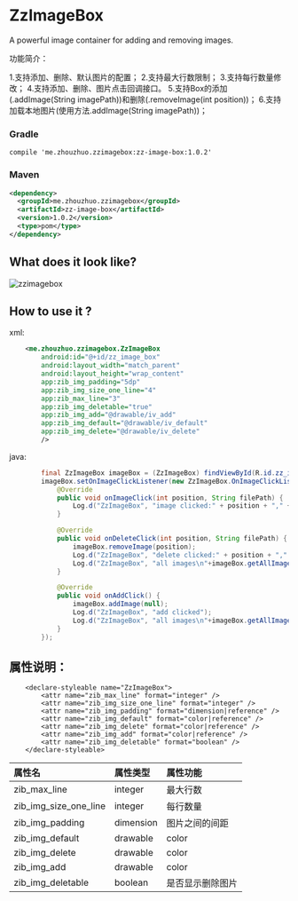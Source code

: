# ZzImageBox

A powerful image container for adding and removing images.

功能简介：

1.支持添加、删除、默认图片的配置；
2.支持最大行数限制；
3.支持每行数量修改；
4.支持添加、删除、图片点击回调接口。
5.支持Box的添加(.addImage(String imagePath))和删除(.removeImage(int position))；
6.支持加载本地图片(使用方法.addImage(String imagePath))；

### Gradle


```
compile 'me.zhouzhuo.zzimagebox:zz-image-box:1.0.2'
```


### Maven

```xml
<dependency>
  <groupId>me.zhouzhuo.zzimagebox</groupId>
  <artifactId>zz-image-box</artifactId>
  <version>1.0.2</version>
  <type>pom</type>
</dependency>
```

## What does it look like?


![zzimagebox](https://github.com/zhouzhuo810/ZzImageBox/blob/master/zzimagebox.gif)



## How to use it ?


xml:

```xml
    <me.zhouzhuo.zzimagebox.ZzImageBox
        android:id="@+id/zz_image_box"
        android:layout_width="match_parent"
        android:layout_height="wrap_content"
        app:zib_img_padding="5dp"
        app:zib_img_size_one_line="4"
        app:zib_max_line="3"
        app:zib_img_deletable="true"
        app:zib_img_add="@drawable/iv_add"
        app:zib_img_default="@drawable/iv_default"
        app:zib_img_delete="@drawable/iv_delete"
        />
```


java:

```java
        final ZzImageBox imageBox = (ZzImageBox) findViewById(R.id.zz_image_box);
        imageBox.setOnImageClickListener(new ZzImageBox.OnImageClickListener() {
            @Override
            public void onImageClick(int position, String filePath) {
                Log.d("ZzImageBox", "image clicked:" + position + "," + filePath);
            }

            @Override
            public void onDeleteClick(int position, String filePath) {
                imageBox.removeImage(position);
                Log.d("ZzImageBox", "delete clicked:" + position + "," + filePath);
                Log.d("ZzImageBox", "all images\n"+imageBox.getAllImages().toString());
            }

            @Override
            public void onAddClick() {
                imageBox.addImage(null);
                Log.d("ZzImageBox", "add clicked");
                Log.d("ZzImageBox", "all images\n"+imageBox.getAllImages().toString());
            }
        });

```

## 属性说明：


```
    <declare-styleable name="ZzImageBox">
        <attr name="zib_max_line" format="integer" />
        <attr name="zib_img_size_one_line" format="integer" />
        <attr name="zib_img_padding" format="dimension|reference" />
        <attr name="zib_img_default" format="color|reference" />
        <attr name="zib_img_delete" format="color|reference" />
        <attr name="zib_img_add" format="color|reference" />
        <attr name="zib_img_deletable" format="boolean" />
    </declare-styleable>
```


| 属性名| 属性类型 | 属性功能 |
|:--------- |:-------------|:-----|
| zib_max_line | integer | 最大行数 |
| zib_img_size_one_line | integer | 每行数量 |
| zib_img_padding| dimension | 图片之间的间距 |
| zib_img_default | drawable|color | 默认图片资源id |
| zib_img_delete |drawable|color | 删除图片资源id |
| zib_img_add | drawable|color | 添加图片资源id |
| zib_img_deletable |boolean | 是否显示删除图片 |
